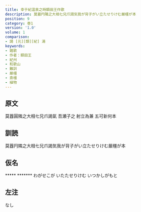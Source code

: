 ```yaml
---
title: 幸于紀温泉之時額田王作歌
description: 莫囂円隣之大相七兄爪謁気我が背子がい立たせりけむ厳橿が本
position: 9
category: 巻1
version: '1.0'
volume: 1
comparison:
- 謁 [元][類][紀] 湯
keywords:
- 雑歌
- 作者：額田王
- 紀州
- 和歌山
- 難訓
- 厳橿
- 斎橿
- 植物
---
```


## 原文

莫囂圓隣之大相七兄爪謁氣 吾瀬子之 射立為兼 五可新何本

## 訓読

莫囂円隣之大相七兄爪謁気我が背子がい立たせりけむ厳橿が本

## 仮名

***** ******* わがせこが いたたせりけむ いつかしがもと

## 左注

なし
